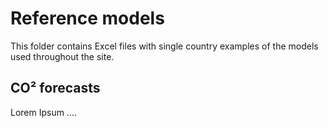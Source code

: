 # Reference models

This folder contains Excel files with single country examples of the models used throughout the site. 

## CO² forecasts

Lorem Ipsum ....
